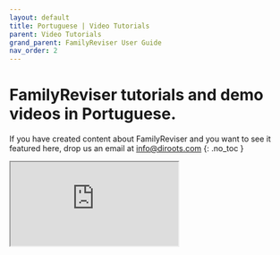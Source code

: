 ```yaml
---
layout: default
title: Portuguese | Video Tutorials
parent: Video Tutorials
grand_parent: FamilyReviser User Guide
nav_order: 2
---
```


# FamilyReviser tutorials and demo videos in Portuguese.
If you have created content about FamilyReviser and you want to see it featured here, drop us an email at info@diroots.com
{: .no_toc }

 <div class="di-iframe-container">
  <iframe
  title="FamilyReviser | Como gerenciar e salvar famílias no Revit | Family Reviser - DiRoots"
  class="di-responsive-iframe" 
  src="https://www.youtube.com/watch?v=raUiiwKoY4E">
  </iframe>
</div> 